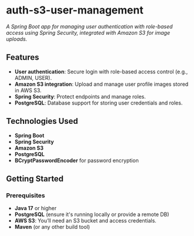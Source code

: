 # auth-s3-user-management
_A Spring Boot app for managing user authentication with role-based access using Spring Security, integrated with Amazon S3 for image uploads._

## Features
- **User authentication**: Secure login with role-based access control (e.g., ADMIN, USER).
- **Amazon S3 integration**: Upload and manage user profile images stored in AWS S3.
- **Spring Security**: Protect endpoints and manage roles.
- **PostgreSQL**: Database support for storing user credentials and roles.

## Technologies Used
- **Spring Boot**
- **Spring Security**
- **Amazon S3**
- **PostgreSQL**
- **BCryptPasswordEncoder** for password encryption

## Getting Started

### Prerequisites
- **Java 17** or higher
- **PostgreSQL** (ensure it's running locally or provide a remote DB)
- **AWS S3**: You’ll need an S3 bucket and access credentials.
- **Maven** (or any other build tool)

